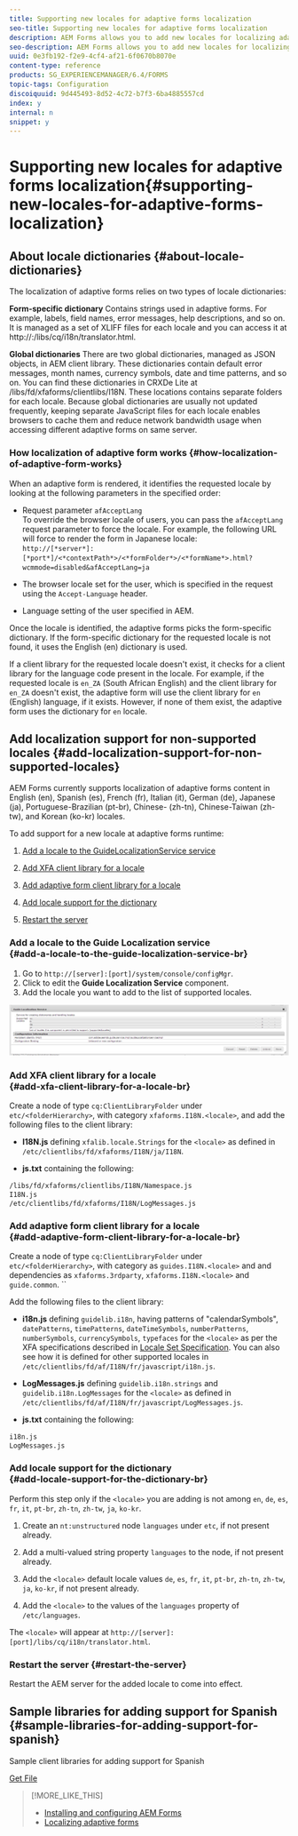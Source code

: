 ```yaml
---
title: Supporting new locales for adaptive forms localization
seo-title: Supporting new locales for adaptive forms localization
description: AEM Forms allows you to add new locales for localizing adaptive forms. The supported locales by default are English, French, German, and Japanese.
seo-description: AEM Forms allows you to add new locales for localizing adaptive forms. The supported locales by default are English, French, German, and Japanese.
uuid: 0e3fb192-f2e9-4cf4-af21-6f0670b8070e
content-type: reference
products: SG_EXPERIENCEMANAGER/6.4/FORMS
topic-tags: Configuration
discoiquuid: 9d445493-8d52-4c72-b7f3-6ba4885557cd
index: y
internal: n
snippet: y
---
```


# Supporting new locales for adaptive forms localization{#supporting-new-locales-for-adaptive-forms-localization}

## About locale dictionaries {#about-locale-dictionaries}

The localization of adaptive forms relies on two types of locale dictionaries:

**Form-specific dictionary** Contains strings used in adaptive forms. For example, labels, field names, error messages, help descriptions, and so on. It is managed as a set of XLIFF files for each locale and you can access it at http://<host>:<port>/libs/cq/i18n/translator.html.

**Global dictionaries** There are two global dictionaries, managed as JSON objects, in AEM client library. These dictionaries contain default error messages, month names, currency symbols, date and time patterns, and so on. You can find these dictionaries in CRXDe Lite at /libs/fd/xfaforms/clientlibs/I18N. These locations contains separate folders for each locale. Because global dictionaries are usually not updated frequently, keeping separate JavaScript files for each locale enables browsers to cache them and reduce network bandwidth usage when accessing different adaptive forms on same server.

### How localization of adaptive form works {#how-localization-of-adaptive-form-works}

When an adaptive form is rendered, it identifies the requested locale by looking at the following parameters in the specified order:

* Request parameter `afAcceptLang`  
  To override the browser locale of users, you can pass the `afAcceptLang` request parameter to force the locale. For example, the following URL will force to render the form in Japanese locale:  
  `http://[*server*]:[*port*]/<*contextPath*>/<*formFolder*>/<*formName*>.html?wcmmode=disabled&afAcceptLang=ja`  

* The browser locale set for the user, which is specified in the request using the `Accept-Language` header.   

* Language setting of the user specified in AEM.

Once the locale is identified, the adaptive forms picks the form-specific dictionary. If the form-specific dictionary for the requested locale is not found, it uses the English (en) dictionary is used.

If a client library for the requested locale doesn't exist, it checks for a client library for the language code present in the locale. For example, if the requested locale is `en_ZA` (South African English) and the client library for `en_ZA` doesn't exist, the adaptive form will use the client library for `en` (English) language, if it exists. However, if none of them exist, the adaptive form uses the dictionary for `en` locale.

## Add localization support for non-supported locales {#add-localization-support-for-non-supported-locales}

AEM Forms currently supports localization of adaptive forms content in English (en), Spanish (es), French (fr), Italian (it), German (de), Japanese (ja), Portuguese-Brazilian (pt-br), Chinese- (zh-tn), Chinese-Taiwan (zh-tw), and Korean (ko-kr) locales.

To add support for a new locale at adaptive forms runtime:

1. [Add a locale to the GuideLocalizationService service](../../forms/using/supporting-new-language-localization.md#main-pars-header-0)  

1. [Add XFA client library for a locale](../../forms/using/supporting-new-language-localization.md#main-pars-header-1)  

1. [Add adaptive form client library for a locale](../../forms/using/supporting-new-language-localization.md#main-pars-header-2)
1. [Add locale support for the dictionary](../../forms/using/supporting-new-language-localization.md#main-pars-header-4)
1. [Restart the server](../../forms/using/supporting-new-language-localization.md#main-pars-header-9)

### Add a locale to the Guide Localization service <br> {#add-a-locale-to-the-guide-localization-service-br}

1. Go to `http://[server]:[port]/system/console/configMgr`.
1. Click to edit the **Guide Localization Service** component.
1. Add the locale you want to add to the list of supported locales.

![GuideLocalizationSevice](assets/configservice.png) 

### Add XFA client library for a locale <br> {#add-xfa-client-library-for-a-locale-br}

Create a node of type `cq:ClientLibraryFolder` under `etc/<folderHierarchy>`, with category `xfaforms.I18N.<locale>`, and add the following files to the client library:

* **I18N.js** defining `xfalib.locale.Strings` for the `<locale>` as defined in `/etc/clientlibs/fd/xfaforms/I18N/ja/I18N`.

* **js.txt** containing the following:

```
/libs/fd/xfaforms/clientlibs/I18N/Namespace.js
I18N.js
/etc/clientlibs/fd/xfaforms/I18N/LogMessages.js
```

### Add adaptive form client library for a locale <br> {#add-adaptive-form-client-library-for-a-locale-br}

Create a node of type `cq:ClientLibraryFolder` under `etc/<folderHierarchy>`, with category as `guides.I18N.<locale>` and and dependencies as `xfaforms.3rdparty`, `xfaforms.I18N.<locale>` and `guide.common`. ``

Add the following files to the client library:

* **i18n.js** defining `guidelib.i18n`, having patterns of "calendarSymbols", `datePatterns`, `timePatterns`, `dateTimeSymbols`, `numberPatterns`, `numberSymbols`, `currencySymbols`, `typefaces` for the `<locale>` as per the XFA specifications described in [Locale Set Specification](/content/dam/Adobe/specs/xfa_spec_3_3.pdf). You can also see how it is defined for other supported locales in `/etc/clientlibs/fd/af/I18N/fr/javascript/i18n.js`.

* **LogMessages.js** defining `guidelib.i18n.strings` and `guidelib.i18n.LogMessages` for the `<locale>` as defined in `/etc/clientlibs/fd/af/I18N/fr/javascript/LogMessages.js`.

* **js.txt** containing the following:

```
i18n.js
LogMessages.js
```

### Add locale support for the dictionary <br> {#add-locale-support-for-the-dictionary-br}

Perform this step only if the `<locale>` you are adding is not among `en`, `de`, `es`, `fr`, `it`, `pt-br`, `zh-tn`, `zh-tw`, `ja`, `ko-kr`.

1. Create an `nt:unstructured` node `languages` under `etc`, if not present already.

1. Add a multi-valued string property `languages` to the node, if not present already.
1. Add the `<locale>` default locale values `de`, `es`, `fr`, `it`, `pt-br`, `zh-tn`, `zh-tw`, `ja`, `ko-kr`, if not present already.

1. Add the `<locale>` to the values of the `languages` property of `/etc/languages`.

The `<locale>` will appear at `http://[server]:[port]/libs/cq/i18n/translator.html`.

### Restart the server {#restart-the-server}

Restart the AEM server for the added locale to come into effect.

## Sample libraries for adding support for Spanish {#sample-libraries-for-adding-support-for-spanish}

Sample client libraries for adding support for Spanish

[Get File](assets/sample.zip)

>[!MORE_LIKE_THIS]
>
>* [Installing and configuring AEM Forms](../../forms/using/installing-configuring-aem-forms-osgi.md)
>* [Localizing adaptive forms](/forms/using/localizing-adaptive-forms)
